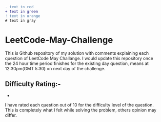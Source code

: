 ```diff
- text in red
+ text in green
! text in orange
# text in gray
```
# LeetCode-May-Challenge
This is Github repository of my solution with comments explaining each question of LeetCode May Challange.
I would update this repository once the 24 hour time period finishes for the existing day question, means at 12:30pm(GMT 5:30) on next day
of the challenge.

## Difficulty Rating:- 
-
I have rated each question out of 10 for the difficulty level of the question. This is completely what I felt while solving the problem, 
 others opinion may differ.
